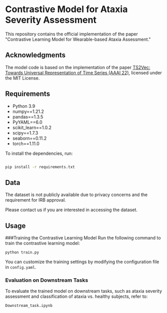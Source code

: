 # Contrastive Model for Ataxia Severity Assessment

This repository contains the official implementation of the paper "Contrastive Learning Model for Wearable-based Ataxia Assessment."

## Acknowledgments
The model code is based on the implementation of the paper [TS2Vec: Towards Universal Representation of Time Series (AAAI 22)](https://github.com/zhihanyue/ts2vec), licensed under the MIT License.

## Requirements

* Python 3.9
* numpy==1.21.2
* pandas==1.3.5
* PyYAML==6.0
* scikit_learn==1.0.2
* scipy==1.7.3
* seaborn==0.11.2
* torch==1.11.0


To install the dependencies, run:


```bash

pip install -r requirements.txt

```

## Data

The dataset is not publicly available due to privacy concerns and the requirement for IRB approval. 

Please contact us if you are interested in accessing the dataset.


## Usage


###Training the Contrastive Learning Model
Run the following command to train the contrastive learning model:


```
python train.py 
```

You can customize the training settings by modifying the configuration file in ```config.yaml```.



### Evaluation on Downstream Tasks
To evaluate the trained model on downstream tasks, such as ataxia severity assessment and classification of ataxia vs. healthy subjects, refer to: 

```
Downstream_task.ipynb
```
